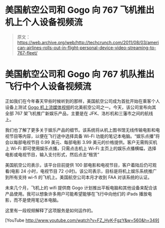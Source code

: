 # 美国航空公司和 Gogo 向 767 飞机推出机上个人设备视频流 

> 原文：<https://web.archive.org/web/http://techcrunch.com/2011/08/03/american-airlines-rolls-out-in-flight-personal-device-video-streaming-to-767-fleet/>

# 美国航空公司和 Gogo 向 767 机队推出飞行中个人设备视频流

正如我们在今年春天早些时候听到的那样，美国航空公司成为首批开始在乘客个人设备上测试 [Gogo 机上流媒体视频](https://web.archive.org/web/20230204232209/http://www.prnewswire.com/news-releases/gogo-vision-goes-live-on-american-airlines-126704013.html)的北美航空公司之一。今天，该公司宣布向其全部 767 架飞机推广新娱乐产品，主要是在 JFK、洛杉机和三藩市之间的航线上。

我们也了解了更多关于娱乐产品的细节。该系统将从机上图书馆无线传输电影和电视节目等内容，以便在飞行途中选择具备 Wi-Fi 功能的笔记本电脑。“娱乐点播”将会以每部电视节目 0.99 美元、每部电影 3.99 美元的价格提供。客户无需购买机上 Wi-Fi 即可使用娱乐点播，只需点击机上 Wi-Fi 主页上的娱乐点播横幅，选择电影或电视节目，输入支付形式，然后点击“租赁”

美国航空公司表示，该平台目前提供 100 部电影和电视节目，客户着陆后仍可观看(电影 24 小时，电视节目 72 小时)。该公司表示，目标是将机上娱乐系统推广到所有支持 wi-fi 的飞机上。美国航空公司本月才收到 FAA 对该系统的认证。

未来几个月，飞机上的 wifi 提供商 Gogo 计划推出平板电脑和其他设备来配合该产品使用。我可以想象许多用户可能希望能够在飞行中向他们的 iPads 播放电影，而不是使用笔记本电脑。

这里有一段视频解释了这项服务是如何运作的。

[YouTube http://www.youtube.com/watch?v=FZ_HyK-FgzY&w=560&h=349]